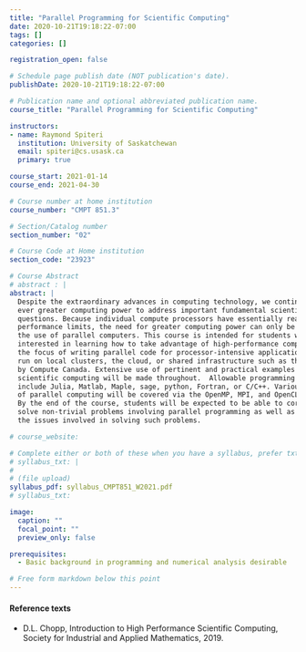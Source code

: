 ```yaml
---
title: "Parallel Programming for Scientific Computing"
date: 2020-10-21T19:18:22-07:00
tags: []
categories: []

registration_open: false

# Schedule page publish date (NOT publication's date).
publishDate: 2020-10-21T19:18:22-07:00

# Publication name and optional abbreviated publication name.
course_title: "Parallel Programming for Scientific Computing"

instructors:
- name: Raymond Spiteri
  institution: University of Saskatchewan
  email: spiteri@cs.usask.ca
  primary: true

course_start: 2021-01-14
course_end: 2021-04-30

# Course number at home institution
course_number: "CMPT 851.3"

# Section/Catalog number
section_number: "02"

# Course Code at Home institution
section_code: "23923"

# Course Abstract
# abstract : |
abstract: |
  Despite the extraordinary advances in computing technology, we continue to need
  ever greater computing power to address important fundamental scientific
  questions. Because individual compute processors have essentially reached their
  performance limits, the need for greater computing power can only be met through
  the use of parallel computers. This course is intended for students who are
  interested in learning how to take advantage of high-performance computing with
  the focus of writing parallel code for processor-intensive applications to be
  run on local clusters, the cloud, or shared infrastructure such as that provided
  by Compute Canada. Extensive use of pertinent and practical examples from
  scientific computing will be made throughout.  Allowable programming languages
  include Julia, Matlab, Maple, sage, python, Fortran, or C/C++. Various paradigms
  of parallel computing will be covered via the OpenMP, MPI, and OpenCL libraries.
  By the end of the course, students will be expected to be able to correctly
  solve non-trivial problems involving parallel programming as well as appreciate
  the issues involved in solving such problems.

# course_website:

# Complete either or both of these when you have a syllabus, prefer txt!
# syllabus_txt: |
#
# (file upload)
syllabus_pdf: syllabus_CMPT851_W2021.pdf
# syllabus_txt:

image:
  caption: ""
  focal_point: ""
  preview_only: false

prerequisites:
  - Basic background in programming and numerical analysis desirable

# Free form markdown below this point
---
```

#### Reference texts
 * D.L. Chopp, Introduction to High Performance Scientific Computing, Society for Industrial and Applied Mathematics, 2019.

